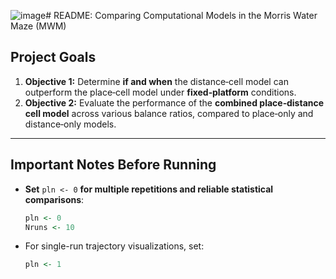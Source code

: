 ![image](https://github.com/user-attachments/assets/34de4d9a-c7cb-4b18-8012-c0f7d56308c3)# README: Comparing Computational Models in the Morris Water Maze (MWM)

## Project Goals

1. **Objective 1:** Determine **if and when** the distance‐cell model can outperform the place‐cell model under **fixed‐platform** conditions.  
2. **Objective 2:** Evaluate the performance of the **combined place‐distance cell model** across various balance ratios, compared to place‐only and distance‐only models.

---

## Important Notes Before Running

- **Set** `pln <- 0` **for multiple repetitions and reliable statistical comparisons**:
  ```r
  pln <- 0
  Nruns <- 10
  ```
- For single-run trajectory visualizations, set:

  ```r
  pln <- 1
